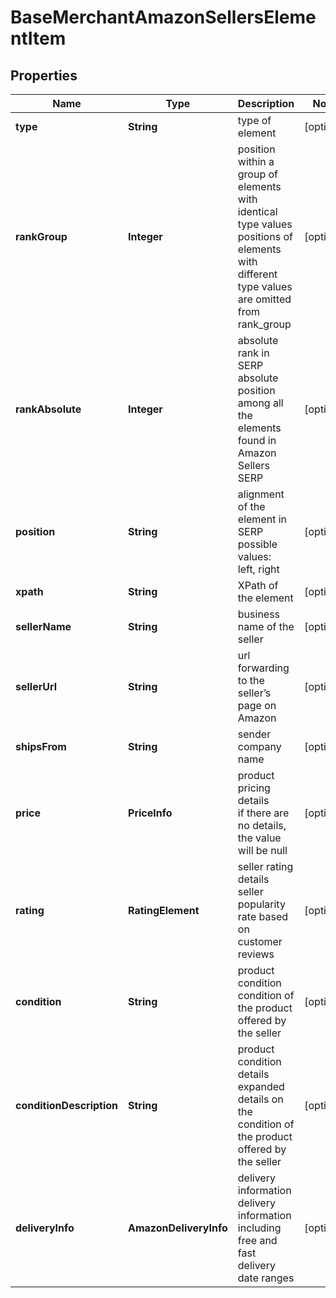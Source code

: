 # BaseMerchantAmazonSellersElementItem


## Properties

| Name | Type | Description | Notes |
|------------ | ------------- | ------------- | -------------|
**type** | **String** | type of element |[optional]|
**rankGroup** | **Integer** | position within a group of elements with identical type values<br>positions of elements with different type values are omitted from rank_group |[optional]|
**rankAbsolute** | **Integer** | absolute rank in SERP<br>absolute position among all the elements found in Amazon Sellers SERP |[optional]|
**position** | **String** | alignment of the element in SERP<br>possible values:<br>left, right |[optional]|
**xpath** | **String** | XPath of the element |[optional]|
**sellerName** | **String** | business name of the seller |[optional]|
**sellerUrl** | **String** | url forwarding to the seller’s page on Amazon |[optional]|
**shipsFrom** | **String** | sender company name |[optional]|
**price** | **PriceInfo** | product pricing details<br>if there are no details, the value will be null |[optional]|
**rating** | **RatingElement** | seller rating details<br>seller popularity rate based on customer reviews |[optional]|
**condition** | **String** | product condition<br>condition of the product offered by the seller |[optional]|
**conditionDescription** | **String** | product condition details<br>expanded details on the condition of the product offered by the seller |[optional]|
**deliveryInfo** | **AmazonDeliveryInfo** | delivery information<br>delivery information including free and fast delivery date ranges |[optional]|